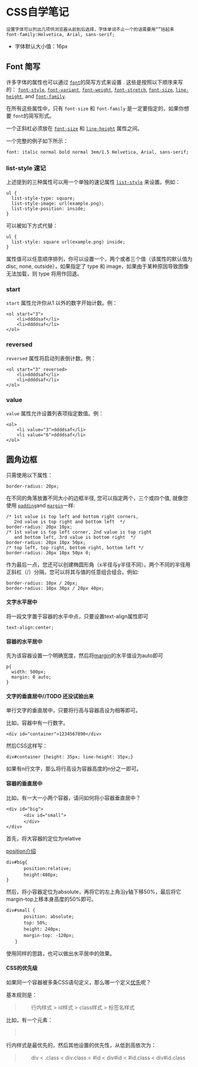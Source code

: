 # CSS自学笔记	

```
设置字体可以列出几项供浏览器从前到后选择，字体单词不止一个的话需要用“”括起来
font-family:Helvetica, Arial, sans-serif;
```

- 字体默认大小值：16px

## Font 简写

许多字体的属性也可以通过 [`font`](https://developer.mozilla.org/zh-CN/docs/Web/CSS/font)的简写方式来设置 . 这些是按照以下顺序来写的：  [`font-style`](https://developer.mozilla.org/zh-CN/docs/Web/CSS/font-style), [`font-variant`](https://developer.mozilla.org/zh-CN/docs/Web/CSS/font-variant), [`font-weight`](https://developer.mozilla.org/zh-CN/docs/Web/CSS/font-weight), [`font-stretch`](https://developer.mozilla.org/zh-CN/docs/Web/CSS/font-stretch), [`font-size`](https://developer.mozilla.org/zh-CN/docs/Web/CSS/font-size), [`line-height`](https://developer.mozilla.org/zh-CN/docs/Web/CSS/line-height), and [`font-family`](https://developer.mozilla.org/zh-CN/docs/Web/CSS/font-family).

在所有这些属性中，只有 `font-size` 和 `font-family` 是一定要指定的，如果你想要 `font`的简写形式。

一个正斜杠必须放在 [`font-size`](https://developer.mozilla.org/zh-CN/docs/Web/CSS/font-size) 和 [`line-height`](https://developer.mozilla.org/zh-CN/docs/Web/CSS/line-height) 属性之间。

一个完整的例子如下所示：

```
font: italic normal bold normal 3em/1.5 Helvetica, Arial, sans-serif;
```

### list-style 速记

上述提到的三种属性可以用一个单独的速记属性 [`list-style`](https://developer.mozilla.org/zh-CN/docs/Web/CSS/list-style) 来设置。例如：

 

```
ul {
  list-style-type: square;
  list-style-image: url(example.png);
  list-style-position: inside;
}
```

可以被如下方式代替：

```
ul {
  list-style: square url(example.png) inside;
}
```

属性值可以任意顺序排列，你可以设置一个，两个或者三个值（该属性的默认值为 disc, none, outside），如果指定了 type 和 image，如果由于某种原因导致图像无法加载，则 type 将用作回退。

### start

`start` 属性允许你从1 以外的数字开始计数。例：

```
<ol start="3">
	<li>ddddsaf</li>
	<li>ddddsaf</li>
</ol>
```

### reversed

`reversed` 属性将启动列表倒计数。例：

``````
<ol start="3" reversed>
	<li>ddddsaf</li>
	<li>ddddsaf</li>
</ol>
``````

### value

`value` 属性允许设置列表项指定数值。例：

```
<ol>
	<li value="3">ddddsaf</li>
	<li value="6">ddddsaf</li>
</ol>
```

## 圆角边框

只需使用以下属性：

```
border-radius: 20px;
```

在不同的角落放置不同大小的边框半径, 您可以指定两个，三个或四个值, 就像您使用 [`padding`](https://developer.mozilla.org/zh-CN/docs/Web/CSS/padding)and [`margin`](https://developer.mozilla.org/zh-CN/docs/Web/CSS/margin)一样:

```
/* 1st value is top left and bottom right corners,
   2nd value is top right and bottom left  */
border-radius: 20px 10px;
/* 1st value is top left corner, 2nd value is top right
   and bottom left, 3rd value is bottom right  */
border-radius: 20px 10px 50px;
/* top left, top right, bottom right, bottom left */
border-radius: 20px 10px 50px 0;
```

作为最后一点，您还可以创建椭圆形角（x半径与y半径不同）。两个不同的半径用正斜杠（/）分隔，您可以将其与值的任意组合组合。例如:

```
border-radius: 10px / 20px;
border-radius: 10px 30px / 20px 40px;
```
#### 文字水平居中

将一段文字置于容器的水平中点，只要设置text-align属性即可

```
text-align:center;
```

#### 容器的水平居中

先为该容器设置一个明确宽度，然后将[margin](https://developer.mozilla.org/zh-CN/docs/Web/CSS/margin)的水平值设为auto即可

```
p{
  width: 500px;
  margin: 0 auto;
}
```

#### 文字的垂直居中//TODO 还没试验出来

单行文字的垂直居中，只要将行高与容器高设为相等即可。

比如，容器中有一行数字。

```
<div id="container">1234567890</div>
```

然后CSS这样写：

```
div#container {height: 35px; line-height: 35px;}
```

如果有n行文字，那么将行高设为容器高度的n分之一即可。

#### 容器的垂直居中

比如，有一大一小两个容器，请问如何将小容器垂直居中？

```
<div id="big">
　　　　<div id="small">
　　　　</div>
</div>
```

首先，将大容器的定位为relative

[position介绍](https://developer.mozilla.org/zh-CN/docs/Web/CSS/position)

```
div#big{
　　　　position:relative;
　　　　height:480px;
}
```

然后，将小容器定位为absolute，再将它的左上角沿y轴下移50%，最后将它margin-top上移本身高度的50%即可。

```
div#small {
　　　　position: absolute;
　　　　top: 50%;
　　　　height: 240px;
　　　　margin-top: -120px;
　　}
```

使用同样的思路，也可以做出水平居中的效果。

#### CSS的优先级

如果同一个容器被多条CSS语句定义，那么哪一个定义[优先](http://www.vanseodesign.com/css/css-specificity-inheritance-cascaade/)呢？

基本规则是：

> 　　行内样式 > id样式 > class样式 > 标签名样式

比如，有一个元素：

> 　　<div id="ID" class="CLASS" style="color:black;"></div>

行内样式是最优先的，然后其他设置的优先性，从低到高依次为：

> 　　div < .class < div.class < #id < div#id < #id.class < div#id.class